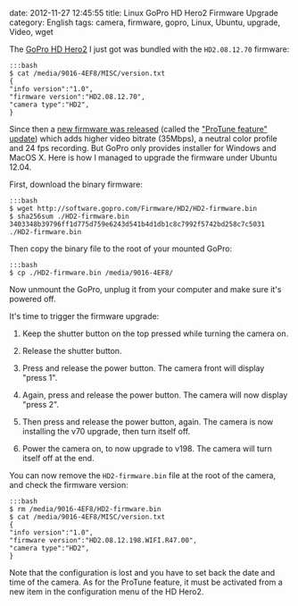 date: 2012-11-27 12:45:55
title: Linux GoPro HD Hero2 Firmware Upgrade
category: English
tags: camera, firmware, gopro, Linux, Ubuntu, upgrade, Video, wget

The [GoPro HD Hero2](http://www.amazon.com/gp/product/B005WY3TI4/ref=as_li_ss_tl?ie=UTF8&camp=1789&creative=390957&creativeASIN=B005WY3TI4&linkCode=as2&tag=kevideld-20) I just got was bundled with the `HD2.08.12.70` firmware:



    :::bash
    $ cat /media/9016-4EF8/MISC/version.txt
    {
    "info version":"1.0",
    "firmware version":"HD2.08.12.70",
    "camera type":"HD2",
    }

Since then a [new firmware was released](http://gopro.com/support/hd-hero2-firmware-update/) (called the ["ProTune feature" update](http://gopro.com/software-app/cineform-studio/)) which adds higher video bitrate (35Mbps), a neutral color profile and 24 fps recording. But GoPro only provides installer for Windows and MacOS X. Here is how I managed to upgrade the firmware under Ubuntu 12.04.

First, download the binary firmware:

    :::bash
    $ wget http://software.gopro.com/Firmware/HD2/HD2-firmware.bin
    $ sha256sum ./HD2-firmware.bin
    3403348b39796ff1d775d759e6243d541b4d1db1c8c7992f5742bd258c7c5031  ./HD2-firmware.bin

Then copy the binary file to the root of your mounted GoPro:

    :::bash
    $ cp ./HD2-firmware.bin /media/9016-4EF8/

Now unmount the GoPro, unplug it from your computer and make sure it's powered off.

It's time to trigger the firmware upgrade:

  1. Keep the shutter button on the top pressed while turning the camera on.

  2. Release the shutter button.

  3. Press and release the power button. The camera front will display "press 1".

  4. Again, press and release the power button. The camera will now display "press 2".

  5. Then press and release the power button, again. The camera is now installing the v70 upgrade, then turn itself off.

  6. Power the camera on, to now upgrade to v198. The camera will turn itself off at the end.

You can now remove the `HD2-firmware.bin` file at the root of the camera, and check the firmware version:

    :::bash
    $ rm /media/9016-4EF8/HD2-firmware.bin
    $ cat /media/9016-4EF8/MISC/version.txt
    {
    "info version":"1.0",
    "firmware version":"HD2.08.12.198.WIFI.R47.00",
    "camera type":"HD2",
    }

Note that the configuration is lost and you have to set back the date and time of the camera. As for the ProTune feature, it must be activated from a new item in the configuration menu of the HD Hero2.
